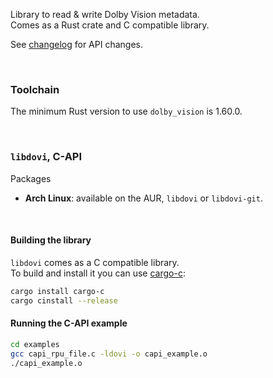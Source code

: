 Library to read & write Dolby Vision metadata.  
Comes as a Rust crate and C compatible library.  

See [changelog](CHANGELOG.md) for API changes.

&nbsp;

### Toolchain

The minimum Rust version to use `dolby_vision` is 1.60.0.

&nbsp;

### `libdovi`, C-API

Packages
- **Arch Linux**: available on the AUR, `libdovi` or `libdovi-git`.

&nbsp;

#### Building the library

`libdovi` comes as a C compatible library.  
To build and install it you can use [cargo-c](https://crates.io/crates/cargo-c):

```sh
cargo install cargo-c
cargo cinstall --release
```

#### Running the C-API example
```sh
cd examples
gcc capi_rpu_file.c -ldovi -o capi_example.o
./capi_example.o
```
